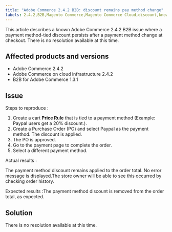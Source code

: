 ```yaml
---
title: "Adobe Commerce 2.4.2 B2B: discount remains pay method change"
labels: 2.4.2,B2B,Magento Commerce,Magento Commerce Cloud,discount,known issue,payment method,Adobe Commerce,cloud infrastructure
---
```


This article describes a known Adobe Commerce 2.4.2 B2B issue where a payment method-tied discount persists after a payment method change at checkout. There is no resolution available at this time.

## Affected products and versions

* Adobe Commerce 2.4.2
* Adobe Commerce on cloud infrastructure 2.4.2
* B2B for Adobe Commerce 1.3.1


## Issue

 <span class="wysiwyg-underline">Steps to reproduce</span> :

1. Create a cart **Price Rule** that is tied to a payment method (Example: Paypal users get a 20% discount.).
1. Create a Purchase Order (PO) and select Paypal as the payment method. The discount is applied.
1. The PO is approved.
1. Go to the payment page to complete the order.
1. Select a different payment method.

 <span class="wysiwyg-underline">Actual results</span> :

The payment method discount remains applied to the order total.  No error message is displayed.The store owner will be able to see this occurred by checking order history.

 <span class="wysiwyg-underline">Expected results</span> :The payment method discount is removed from the order total, as expected.

## Solution

There is no resolution available at this time.

